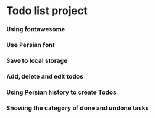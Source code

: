 # Todo list project
### Using fontawesome
### Use Persian font
### Save to local storage
### Add, delete and edit todos
### Using Persian history to create Todos
### Showing the category of done and undone tasks

